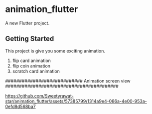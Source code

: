 # animation_flutter


A new Flutter project.

## Getting Started

This project is give you some exciting animation.
1. flip card animation
2. flip coin animation 
3. scratch card animation


############################ Animation screen view #########################################                                                                                                                     

https://github.com/Sweetyrawat-star/animation_flutter/assets/57385799/1314a9e4-086a-4e00-953a-0efd8d568ba7







